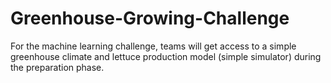 # Greenhouse-Growing-Challenge
For the machine learning challenge, teams will get access to a simple greenhouse climate and lettuce production model (simple simulator) during the preparation phase.
